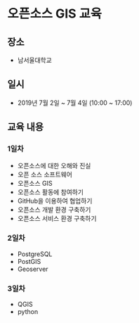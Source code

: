 ﻿# 오픈소스 GIS 교육

## 장소
* 남서울대학교
  
## 일시
* 2019년 7월 2일 ~ 7월 4일 (10:00 ~ 17:00)

## 교육 내용
### 1일차
* 오픈소스에 대한 오해와 진실
* 오픈 소스 소프트웨어
* 오픈소스 GIS
* 오픈소스 활동에 참여하기
* GitHub을 이용하여 협업하기
* 오픈소스 개발 환경 구축하기
* 오픈소스 서비스 환경 구축하기

### 2일차
* PostgreSQL
* PostGIS
* Geoserver

### 3일차
* QGIS
* python
